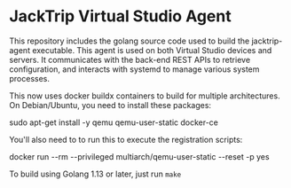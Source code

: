 # JackTrip Virtual Studio Agent

This repository includes the golang source code used to build the
jacktrip-agent executable. This agent is used on both Virtual Studio devices
and servers. It communicates with the back-end REST APIs to retrieve
configuration, and interacts with systemd to manage various system processes.

This now uses docker buildx containers to build for multiple architectures. On
Debian/Ubuntu, you need to install these packages:

sudo apt-get install -y qemu qemu-user-static docker-ce

You'll also need to to run this to execute the registration scripts:

docker run --rm --privileged multiarch/qemu-user-static --reset -p yes

To build using Golang 1.13 or later, just run `make`

